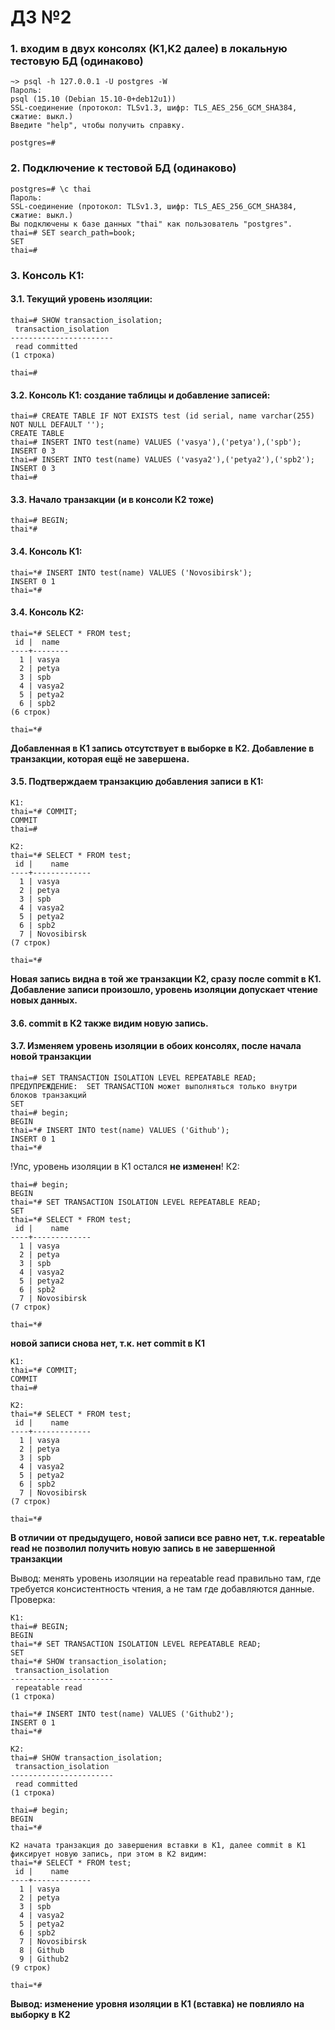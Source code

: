 # ДЗ №2

### 1. входим в двух консолях (K1,K2 далее) в локальную тестовую БД (одинаково)
```
~> psql -h 127.0.0.1 -U postgres -W
Пароль: 
psql (15.10 (Debian 15.10-0+deb12u1))
SSL-соединение (протокол: TLSv1.3, шифр: TLS_AES_256_GCM_SHA384, сжатие: выкл.)
Введите "help", чтобы получить справку.

postgres=#
```

### 2. Подключение к тестовой БД (одинаково)
```
postgres=# \c thai
Пароль: 
SSL-соединение (протокол: TLSv1.3, шифр: TLS_AES_256_GCM_SHA384, сжатие: выкл.)
Вы подключены к базе данных "thai" как пользователь "postgres".
thai=# SET search_path=book;
SET
thai=#
```

### 3. Консоль К1:

#### 3.1. Текущий уровень изоляции:
```
thai=# SHOW transaction_isolation;
 transaction_isolation 
-----------------------
 read committed
(1 строка)

thai=#
```

#### 3.2. Консоль К1: создание таблицы и добавление записей:
```
thai=# CREATE TABLE IF NOT EXISTS test (id serial, name varchar(255) NOT NULL DEFAULT '');
CREATE TABLE
thai=# INSERT INTO test(name) VALUES ('vasya'),('petya'),('spb');
INSERT 0 3
thai=# INSERT INTO test(name) VALUES ('vasya2'),('petya2'),('spb2');
INSERT 0 3
thai=#
```

#### 3.3. Начало транзакции (и в консоли К2 тоже)
```
thai=# BEGIN;
thai*#
```

#### 3.4. Консоль К1:
```
thai=*# INSERT INTO test(name) VALUES ('Novosibirsk');
INSERT 0 1
thai=*#
```

#### 3.4. Консоль К2:
```
thai=*# SELECT * FROM test;
 id |  name  
----+--------
  1 | vasya
  2 | petya
  3 | spb
  4 | vasya2
  5 | petya2
  6 | spb2
(6 строк)

thai=*#
```

**Добавленная в К1 запись отсутствует в выборке в К2. Добавление в транзакции, которая ещё не завершена.**

#### 3.5. Подтверждаем транзакцию добавления записи в К1:
```
K1: 
thai=*# COMMIT;
COMMIT
thai=#

K2:
thai=*# SELECT * FROM test;
 id |    name     
----+-------------
  1 | vasya
  2 | petya
  3 | spb
  4 | vasya2
  5 | petya2
  6 | spb2
  7 | Novosibirsk
(7 строк)

thai=*#
```

**Новая запись видна в той же транзакции К2, сразу после commit в К1. Добавление записи произошло, уровень изоляции допускает чтение новых данных.**

#### 3.6. commit в К2 также видим новую запись.

#### 3.7. Изменяем уровень изоляции в обоих консолях, после начала новой транзакции
```
thai=# SET TRANSACTION ISOLATION LEVEL REPEATABLE READ;
ПРЕДУПРЕЖДЕНИЕ:  SET TRANSACTION может выполняться только внутри блоков транзакций
SET
thai=# begin;
BEGIN
thai=*# INSERT INTO test(name) VALUES ('Github');
INSERT 0 1
thai=*#
```

!Упс, уровень изоляции в К1 остался **не изменен**! К2:
```
thai=# begin;
BEGIN
thai=*# SET TRANSACTION ISOLATION LEVEL REPEATABLE READ;
SET
thai=*# SELECT * FROM test;
 id |    name     
----+-------------
  1 | vasya
  2 | petya
  3 | spb
  4 | vasya2
  5 | petya2
  6 | spb2
  7 | Novosibirsk
(7 строк)

thai=*#
```
**новой записи снова нет, т.к. нет commit в К1**

```
K1:
thai=*# COMMIT;
COMMIT
thai=#

K2:
thai=*# SELECT * FROM test;
 id |    name     
----+-------------
  1 | vasya
  2 | petya
  3 | spb
  4 | vasya2
  5 | petya2
  6 | spb2
  7 | Novosibirsk
(7 строк)

thai=*#
```
**В отличии от предыдущего, новой записи все равно нет, т.к. repeatable read не позволил получить новую запись в не завершенной транзакции**

Вывод: менять уровень изоляции на repeatable read правильно там, где требуется консистентность чтения, а не там где добавляются данные.
Проверка:

```
K1:
thai=# BEGIN;
BEGIN
thai=*# SET TRANSACTION ISOLATION LEVEL REPEATABLE READ;
SET
thai=*# SHOW transaction_isolation;
 transaction_isolation 
-----------------------
 repeatable read
(1 строка)

thai=*# INSERT INTO test(name) VALUES ('Github2');
INSERT 0 1
thai=*#

K2:
thai=# SHOW transaction_isolation;
 transaction_isolation 
-----------------------
 read committed
(1 строка)

thai=# begin;
BEGIN
thai=*#

К2 начата транзакция до завершения вставки в К1, далее commit в К1 фиксирует новую запись, при этом в К2 видим:
thai=*# SELECT * FROM test;
 id |    name     
----+-------------
  1 | vasya
  2 | petya
  3 | spb
  4 | vasya2
  5 | petya2
  6 | spb2
  7 | Novosibirsk
  8 | Github
  9 | Github2
(9 строк)

thai=*# 
```

**Вывод: изменение уровня изоляции в К1 (вставка) не повлияло на выборку в К2**

